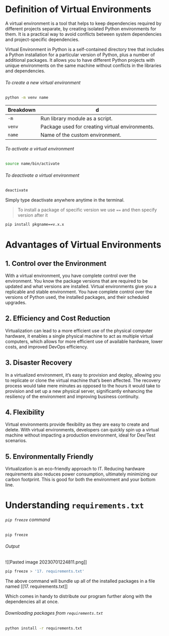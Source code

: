 # Definition of Virtual Environments

A virtual environment is a tool that helps to keep dependencies required by different projects separate, by creating
isolated Python environments for them. It is a practical way to avoid conflicts between system dependencies and
project-specific dependencies.

Virtual Environment in Python is a self-contained directory tree that includes a Python installation for a particular
version of Python, plus a number of additional packages. It allows you to have different Python projects with unique
environments on the same machine without conflicts in the libraries and dependencies.

###### To create a new virtual environment

```sh
python -m venv name
```

Breakdown |d
---|---
`-m` | Run library module as a script.
`venv` | Package used for creating virtual environments.
`name` | Name of the custom environment.

###### To activate a virtual environment

```sh
source name/bin/activate
```

###### To deactivate a virtual environment

```sh
deactivate 
```

Simply type deactivate anywhere anytime in the terminal.

> To install a package of specific version we use `==` and then specify version after it

```sh
pip install pkgname==v.x.x
```

# Advantages of Virtual Environments

## 1. Control over the Environment

With a virtual environment, you have complete control over the environment. You know the package versions that are
required to be updated and what versions are installed. Virtual environments give you a replicable and stable
environment. You have complete control over the versions of Python used, the installed packages, and their scheduled
upgrades.

## 2. Efficiency and Cost Reduction

Virtualization can lead to a more efficient use of the physical computer hardware, it enables a single physical machine
to act as multiple virtual computers, which allows for more efficient use of available hardware, lower costs, and
improved DevOps efficiency.

## 3. Disaster Recovery

In a virtualized environment, it’s easy to provision and deploy, allowing you to replicate or clone the virtual machine
that’s been affected. The recovery process would take mere minutes as opposed to the hours it would take to provision
and set up a new physical server, significantly enhancing the resiliency of the environment and improving business
continuity.

## 4. Flexibility

Virtual environments provide flexibility as they are easy to create and delete. With virtual environments, developers
can quickly spin up a virtual machine without impacting a production environment, ideal for Dev/Test scenarios.

## 5. Environmentally Friendly

Virtualization is an eco-friendly approach to IT. Reducing hardware requirements also reduces power consumption,
ultimately minimizing our carbon footprint. This is good for both the environment and your bottom line.

# Understanding `requirements.txt`

###### `pip freeze` command

```sh
pip freeze
```

###### Output

![[Pasted image 20230701224811.png]]

```sh
pip freeze > '17. requirements.txt'
```

The above command will bundle up all of the installed packages in a file named [[17. requirements.txt]]

Which comes in handy to distribute our program further along with the dependencies all at once.

###### Downloading packages from `requirements.txt`

```sh
python install -r requirements.txt
```
